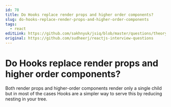 ```yaml
---
id: 78
title: Do Hooks replace render props and higher order components?
slug: do-hooks-replace-render-props-and-higher-order-components
tags:
  - react
editLink: https://github.com/sakhnyuk/jsiq/blob/master/questions/theory/react/78.md
original: https://github.com/sudheerj/reactjs-interview-questions
---
```


# Do Hooks replace render props and higher order components?

Both render props and higher-order components render only a single child but in most of the cases Hooks are a simpler way to serve this by reducing nesting in your tree.